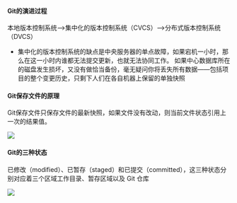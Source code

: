 #### Git的演进过程

本地版本控制系统—>集中化的版本控制系统（CVCS）—>分布式版本控制系统（DVCS）

- 集中化的版本控制系统的缺点是中央服务器的单点故障，如果宕机一小时，那么在这一小时内谁都无法提交更新，也就无法协同工作。 如果中心数据库所在的磁盘发生损坏，又没有做恰当备份，毫无疑问你将丢失所有数据——包括项目的整个变更历史，只剩下人们在各自机器上保留的单独快照

#### Git保存文件的原理

Git保存文件只保存文件的最新快照，如果文件没有改动，则当前文件状态引用上一次的结果值。

![](/Users/jankeyfu/Documents/personal_file/note/git/snapshots.png)

#### Git的三种状态

已修改（modified）、已暂存（staged）和已提交（committed），这三种状态分别对应着三个区域工作目录、暂存区域以及 Git 仓库

![](/Users/jankeyfu/Documents/personal_file/note/git/areas.png)

